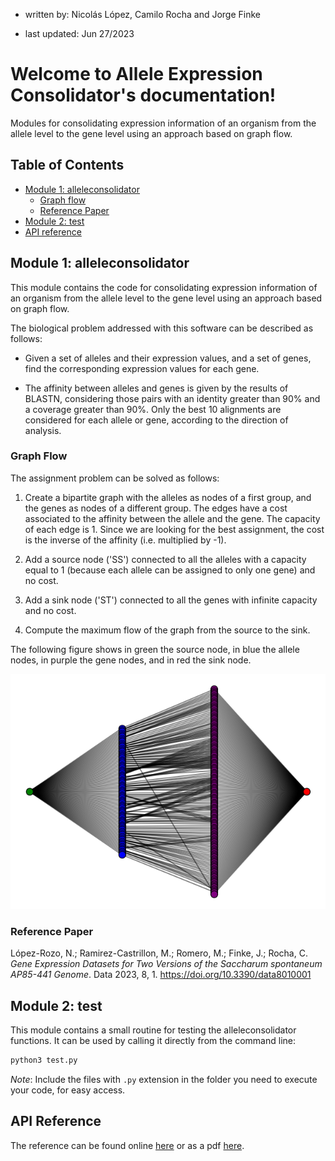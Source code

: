- written by: Nicolás López, Camilo Rocha and Jorge Finke

- last updated: Jun 27/2023

# Welcome to Allele Expression Consolidator's documentation!

Modules for consolidating expression information of an organism from the allele 
level to the gene level using an approach based on graph flow.

## Table of Contents

- [Module 1: alleleconsolidator](#module-1-alleleconsolidator)
  - [Graph flow](#graph-flow)
  - [Reference Paper](#reference-paper)
- [Module 2: test](#module-2-test)
- [API reference](#api-reference)

## Module 1: alleleconsolidator

This module contains the code for consolidating expression information
of an organism from the allele level to the gene level using an
approach based on graph flow.

The biological problem addressed with this software can be described as follows:

- Given a set of alleles and their expression values, and a set of
genes, find the corresponding expression values for each gene.

- The affinity between alleles and genes is given by the results of BLASTN, 
considering those pairs with an identity greater than 90% and a coverage
greater than 90%. Only the best 10 alignments are considered for each allele
or gene, according to the direction of analysis.


### Graph Flow

The assignment problem can be solved as follows:

1. Create a bipartite graph with the alleles as nodes of a first group, 
and the genes as nodes of a different group. The edges have a cost
associated to the affinity between the allele and the gene. The capacity 
of each edge is 1. Since we are looking for the best assignment, the
cost is the inverse of the affinity (i.e. multiplied by -1).

2. Add a source node ('SS') connected to all the alleles with a capacity equal
to 1 (because each allele can be assigned to only one gene) and no cost.

3. Add a sink node ('ST') connected to all the genes with infinite capacity 
and no cost.

4. Compute the maximum flow of the graph from the source to the sink.

The following figure shows in green the source node, in blue the allele nodes,
in purple the gene nodes, and in red the sink node.

![Multigraph for the example dataset](data/graph.png)


### Reference Paper

López-Rozo, N.; Ramirez-Castrillon, M.; Romero, M.; Finke, J.; Rocha, C.
*Gene Expression Datasets for Two Versions of the Saccharum spontaneum AP85-441 Genome*.
Data 2023, 8, 1. https://doi.org/10.3390/data8010001

## Module 2: test

This module contains a small routine for testing the alleleconsolidator 
functions. It can be used by calling it directly from the command line:

```bash
python3 test.py
```

*Note*: Include the files with `.py` extension in the folder you need 
to execute your code, for easy access.


## API Reference

The reference can be found online 
[here](https://ocinlr.github.io/allele-consolidator/) or as 
a pdf [here](docs/alleleconsolidator.pdf).

